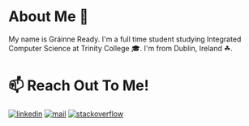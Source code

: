 # About Me 👋
My name is Gráinne Ready.
I'm a full time student studying Integrated Computer Science at Trinity College 🎓.
I'm from Dublin, Ireland ☘.

# 📫 Reach Out To Me!
[![linkedin](https://socialize-md.vercel.app/api/badge/linkedin)](https://www.linkedin.com/in/gr%C3%A1inne-ready-b318bb240/)
[![mail](https://socialize-md.vercel.app/api/badge/mail)](mailto:readyg@tcd.ie)
[![stackoverflow](https://socialize-md.vercel.app/api/badge/stackoverflow)](https://stackoverflow.com/users/19486890/grainne-ready)
<!---
GrainneReady/GrainneReady is a ✨ special ✨ repository because its `README.md` (this file) appears on your GitHub profile.
You can click the Preview link to take a look at your changes.
--->
